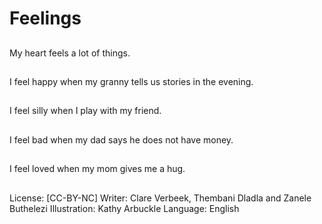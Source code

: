 # Feelings

##
My heart feels a lot of
things.

##
I feel happy when my
granny tells us stories
in the evening.

##
I feel silly when I play
with my friend.

##
I feel bad when my dad
says he does not have
money.

##
I feel loved when my
mom gives me a hug.

##
License: [CC-BY-NC]
Writer: Clare Verbeek, Thembani Dladla and Zanele Buthelezi
Illustration: Kathy Arbuckle
Language: English
